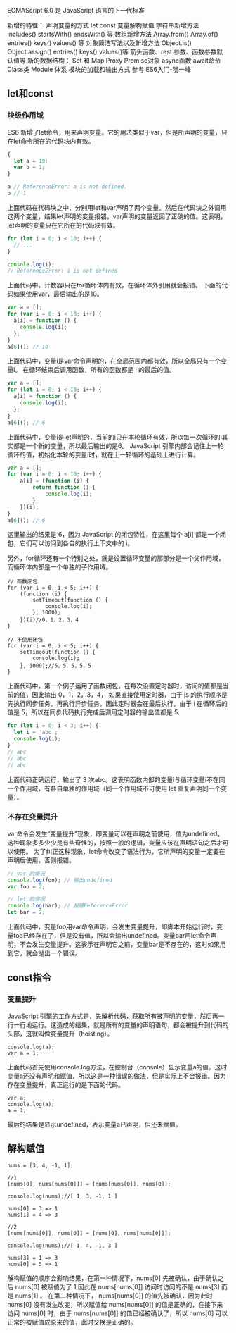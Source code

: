 ECMAScript 6.0 是 JavaScript 语⾔的下⼀代标准

新增的特性：
声明变量的方式 let const
变量解构赋值
字符串新增⽅法 includes() startsWith() endsWith() 等
数组新增⽅法 Array.from() Array.of() entries() keys() values() 等
对象简洁写法以及新增⽅法 Object.is() Object.assign() entries() keys() values()等
箭头函数、rest 参数、函数参数默认值等
新的数据结构： Set 和 Map
Proxy
Promise对象
async函数 await命令
Class类
Module 体系 模块的加载和输出⽅式
参考 ES6⼊⻔-阮⼀峰
## let和const
### 块级作用域
ES6 新增了let命令，用来声明变量。它的用法类似于var，但是所声明的变量，只在let命令所在的代码块内有效。

```javascript
{
  let a = 10;
  var b = 1;
}

a // ReferenceError: a is not defined.
b // 1


```
上面代码在代码块之中，分别用let和var声明了两个变量。然后在代码块之外调用这两个变量，结果let声明的变量报错，var声明的变量返回了正确的值。这表明，let声明的变量只在它所在的代码块有效。

```javascript
for (let i = 0; i < 10; i++) {
  // ...
}

console.log(i);
// ReferenceError: i is not defined


```
上面代码中，计数器i只在for循环体内有效，在循环体外引用就会报错。
下面的代码如果使用var，最后输出的是10。

```javascript
var a = [];
for (var i = 0; i < 10; i++) {
  a[i] = function () {
    console.log(i);
  };
}
a[6](); // 10
```
上面代码中，变量i是var命令声明的，在全局范围内都有效，所以全局只有一个变量i。
在循环结束后调用函数，所有的函数都是 i 的最后的值。

```javascript
var a = [];
for (let i = 0; i < 10; i++) {
  a[i] = function () {
    console.log(i);
  };
}
a[6](); // 6

```
上面代码中，变量i是let声明的，当前的i只在本轮循环有效，所以每一次循环的i其实都是一个新的变量，所以最后输出的是6。
JavaScript 引擎内部会记住上一轮循环的值，初始化本轮的变量i时，就在上一轮循环的基础上进行计算。
```javascript
var a = [];
for (var i = 0; i < 10; i++) {
    a[i] = (function (i) {
        return function () {
            console.log(i);
        }
    })(i);
}
a[6](); // 6
```
这里输出的结果是 6，因为 JavaScript 的闭包特性，在这里每个 a[i] 都是一个闭包，它们可以访问到各自的执行上下文中的 i。

另外，for循环还有一个特别之处，就是设置循环变量的那部分是一个父作用域，而循环体内部是一个单独的子作用域。

```
// 函数闭包
for (var i = 0; i < 5; i++) {
    (function (i) {
        setTimeout(function () {
            console.log(i);
        }, 1000);
    })(i)//0，1，2，3，4
}

// 不使用闭包
for (var i = 0; i < 5; i++) {
    setTimeout(function () {
        console.log(i);
    }, 1000);//5，5，5，5，5
}
```
上面代码中，第一个例子运用了函数闭包，在每次设置定时器时，访问的值都是当前的值，因此输出 0，1，2，3，4，
如果直接使用定时器，由于 js 的执行顺序是先执行同步任务，再执行异步任务，因此定时器会在最后执行，由于 i 在循环后的值是 5，所以在同步代码执行完成后调用定时器的输出值都是 5.
```javascript
for (let i = 0; i < 3; i++) {
  let i = 'abc';
  console.log(i);
}
// abc
// abc
// abc
```
上面代码正确运行，输出了 3 次abc。这表明函数内部的变量i与循环变量i不在同一个作用域，有各自单独的作用域（同一个作用域不可使用 let 重复声明同一个变量）。




### 不存在变量提升

var命令会发生“变量提升”现象，即变量可以在声明之前使用，值为undefined。这种现象多多少少是有些奇怪的，按照一般的逻辑，变量应该在声明语句之后才可以使用。
为了纠正这种现象，let命令改变了语法行为，它所声明的变量一定要在声明后使用，否则报错。
```javascript
// var 的情况
console.log(foo); // 输出undefined
var foo = 2;

// let 的情况
console.log(bar); // 报错ReferenceError
let bar = 2;
```
上面代码中，变量foo用var命令声明，会发生变量提升，即脚本开始运行时，变量foo已经存在了，但是没有值，所以会输出undefined。变量bar用let命令声明，不会发生变量提升。这表示在声明它之前，变量bar是不存在的，这时如果用到它，就会抛出一个错误。

## const指令

### 变量提升
JavaScript 引擎的工作方式是，先解析代码，获取所有被声明的变量，然后再一行一行地运行。这造成的结果，就是所有的变量的声明语句，都会被提升到代码的头部，这就叫做变量提升（hoisting）。
```
console.log(a);
var a = 1;
```
上面代码首先使用console.log方法，在控制台（console）显示变量a的值。这时变量a还没有声明和赋值，所以这是一种错误的做法，但是实际上不会报错。因为存在变量提升，真正运行的是下面的代码。
```
var a;
console.log(a);
a = 1;
```
最后的结果是显示undefined，表示变量a已声明，但还未赋值。

## 解构赋值
```
nums = [3, 4, -1, 1];

//1
[nums[0], nums[nums[0]]] = [nums[nums[0]], nums[0]];

console.log(nums);//[ 1, 3, -1, 1 ]

nums[0] = 3 => 1
nums[1] = 4 => 3
    
//2
[nums[nums[0]], nums[0]] = [nums[0], nums[nums[0]]];

console.log(nums);//[ 1, 4, -1, 3 ]

nums[3] = 1 => 3
nums[0] = 3 => 1
```
解构赋值的顺序会影响结果，在第一种情况下，nums[0] 先被确认，由于确认之后 nums[0] 被赋值为了 1,因此在 nums[nums[0]] 访问时访问的不是 nums[3] 而是 nums[1] 。
在第二种情况下， nums[nums[0]] 的值先被确认，因为此时 nums[0] 没有发生改变，所以赋值给 nums[nums[0]] 的值是正确的，在接下来访问 nums[0] 时，由于 nums[nums[0]] 的值已经被确认了，所以 nums[0] 可以正常的被赋值成原来的值，此时交换是正确的。
